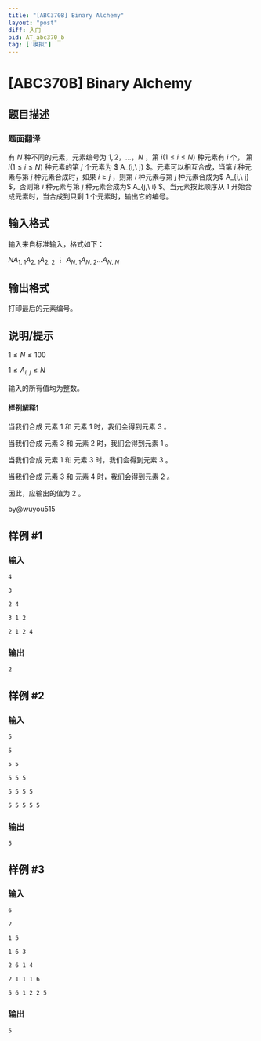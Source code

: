 ```yaml
---
title: "[ABC370B] Binary Alchemy"
layout: "post"
diff: 入门
pid: AT_abc370_b
tag: ['模拟']
---
```


# [ABC370B] Binary Alchemy

## 题目描述

### 题面翻译


有 $N$ 种不同的元素，元素编号为 $1, 2，\ldots，N$ ，第 $i(1 \le i \le N)$ 种元素有 $i$ 个， 第 $i(1 \le i \le N)$ 种元素的第 $j$ 个元素为 $ A_{i,\ j} $。元素可以相互合成，当第 $i$ 种元素与第 $j$ 种元素合成时，如果 $i ≥ j$ ，则第 $i$ 种元素与第 $j$ 种元素合成为$ A_{i,\ j} $，否则第 $i$ 种元素与第 $j$ 种元素合成为$ A_{j,\ i} $。当元素按此顺序从 $1$ 开始合成元素时，当合成到只剩 $1$ 个元素时，输出它的编号。

## 输入格式

输入来自标准输入，格式如下：

 $N A_{1,\ 1}  A_{2,\ 1}  A_{2,\ 2} ⋮     A_{N,\ 1}  A_{N,\ 2} \ldots  A_{N,\ N}$

## 输出格式

打印最后的元素编号。

## 说明/提示

$1 \le N \le 100$
 
 $1 \le A_{i,\ j} \le N$
  
输入的所有值均为整数。

#### 样例解释1

当我们合成 元素 $1$  和 元素 $1$ 时，我们会得到元素 $3$ 。

当我们合成 元素 $3$  和 元素 $2$ 时，我们会得到元素 $1$ 。

当我们合成 元素 $1$  和 元素 $3$ 时，我们会得到元素 $3$ 。

当我们合成 元素 $3$  和 元素 $4$ 时，我们会得到元素 $2$ 。

因此，应输出的值为 $2$ 。

by@wuyou515

## 样例 #1

### 输入

```
4
3
2 4
3 1 2
2 1 2 4
```

### 输出

```
2
```

## 样例 #2

### 输入

```
5
5
5 5
5 5 5
5 5 5 5
5 5 5 5 5
```

### 输出

```
5
```

## 样例 #3

### 输入

```
6
2
1 5
1 6 3
2 6 1 4
2 1 1 1 6
5 6 1 2 2 5
```

### 输出

```
5
```

